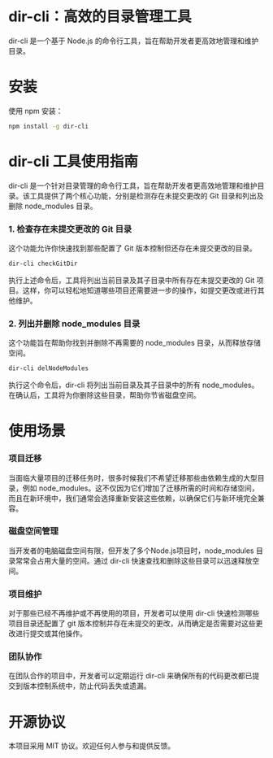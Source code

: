 # dir-cli：高效的目录管理工具
dir-cli 是一个基于 Node.js 的命令行工具，旨在帮助开发者更高效地管理和维护目录。

# 安装
使用 npm 安装：

```bash
npm install -g dir-cli
```

# dir-cli 工具使用指南
dir-cli 是一个针对目录管理的命令行工具，旨在帮助开发者更高效地管理和维护目录。该工具提供了两个核心功能，分别是检测存在未提交更改的 Git 目录和列出及删除 node_modules 目录。

### 1. 检查存在未提交更改的 Git 目录
这个功能允许你快速找到那些配置了 Git 版本控制但还存在未提交更改的目录。

```bash
dir-cli checkGitDir
```
执行上述命令后，工具将列出当前目录及其子目录中所有存在未提交更改的 Git 项目。这样，你可以轻松地知道哪些项目还需要进一步的操作，如提交更改或进行其他维护。

### 2. 列出并删除 node_modules 目录
这个功能旨在帮助你找到并删除不再需要的 node_modules 目录，从而释放存储空间。

```bash
dir-cli delNodeModules
```
执行这个命令后，dir-cli 将列出当前目录及其子目录中的所有 node_modules。在确认后，工具将为你删除这些目录，帮助你节省磁盘空间。

# 使用场景

### 项目迁移
当面临大量项目的迁移任务时，很多时候我们不希望迁移那些由依赖生成的大型目录，例如 node_modules。这不仅因为它们增加了迁移所需的时间和存储空间，而且在新环境中，我们通常会选择重新安装这些依赖，以确保它们与新环境完全兼容。

### 磁盘空间管理
当开发者的电脑磁盘空间有限，但开发了多个Node.js项目时，node_modules 目录常常会占用大量的空间。通过 dir-cli 快速查找和删除这些目录可以迅速释放空间。

### 项目维护
对于那些已经不再维护或不再使用的项目，开发者可以使用 dir-cli 快速检测哪些项目目录还配置了 git 版本控制并存在未提交的更改，从而确定是否需要对这些更改进行提交或其他操作。

### 团队协作
在团队合作的项目中，开发者可以定期运行 dir-cli 来确保所有的代码更改都已提交到版本控制系统中，防止代码丢失或遗漏。

# 开源协议
本项目采用 MIT 协议。欢迎任何人参与和提供反馈。

